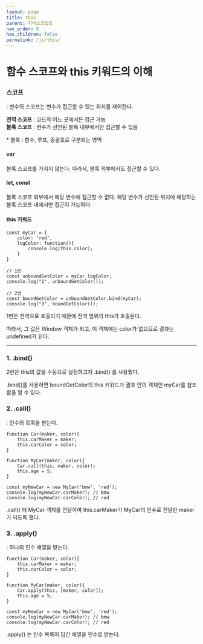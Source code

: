 ```yaml
---
layout: page
title: this
parent: 자바스크립트
nav_order: 8
has_children: false
permalink: /js/this/
---
```


# **함수 스코프와 this 키워드의 이해**

### **스코프**

: 변수의 스코프는 변수가 접근할 수 있는 위치를 제어한다.


**전역 스코프** : 코드의 어느 곳에서든 접근 가능  
**블록 스코프** : 변수가 선언된 블록 내부에서만 접근할 수 있음

\* 블록 : 함수, 루프, 중괄호로 구분되는 영역

#### **var**

블록 스코프를 가지지 않는다. 따라서, 블록 외부에서도 접근할 수 있다.

#### **let, const**

블록 스코프 외부에서 해당 변수에 접근할 수 없다. 해당 변수가 선언된 위치에 해당하는 블록 스코프 내에서만 접근이 가능하다.

#### **this 키워드**

```
const myCar = {
    color: 'red',
    logColor: function(){
        console.log(this.color);
    }
}

// 1번
const unboundGetColor = myCar.logColor;
console.log("1", unboundGetColor());

// 2번
const boundGetColor = unboundGetColor.bind(myCar);
console.log("3", boundGetColor());
```

1번은 전역으로 호출되기 때문에 전역 범위의 this가 호출된다.

따라서, 그 값은 Window 객체가 되고, 이 객체에는 color가 없으므로 결과는 undefined가 된다.

---

### **1\. .bind()**

2번은 this의 값을 수동으로 설정하고자 .bind() 를 사용했다.

.bind()를 사용하면 boundGetColor의 this 키워드가 괄호 안의 객체인 myCar를 참조함을 알 수 있다.

### **2\. .call()**

: 인수의 목록을 받는다.

```
function Car(maker, color){
    this.carMaker = maker;
    this.carColor = color;
}

function MyCar(maker, color){
    Car.call(this, maker, color);
    this.age = 5;
}

const myNewCar = new MyCar('bmw', 'red');
console.log(myNewCar.carMaker); // bmw
console.log(myNewCar.carColor); // red
```

.call() 에 MyCar 객체를 전달하여 this.carMaker가 MyCar의 인수로 전달한 maker가 되도록 했다.

### **3\. .apply()**

: 하나의 인수 배열을 받는다.

```
function Car(maker, color){
    this.carMaker = maker;
    this.carColor = color;
}

function MyCar(maker, color){
    Car.apply(this, [maker, color]);
    this.age = 5;
}

const myNewCar = new MyCar('bmw', 'red');
console.log(myNewCar.carMaker); // bmw
console.log(myNewCar.carColor); // red
```

.apply() 는 인수 목록이 담긴 배열을 인수로 받는다.